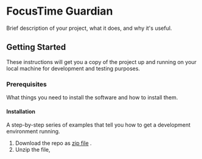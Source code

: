 # FocusTime Guardian

Brief description of your project, what it does, and why it's useful.

## Getting Started

These instructions will get you a copy of the project up and running on your local machine for development and testing purposes.

### Prerequisites

What things you need to install the software and how to install them.

#### Installation

A step-by-step series of examples that tell you how to get a development environment running.

1. Download the repo as [zip file](https://github.com/awesome-tofu/focustime-guardian/archive/master.zip) .
2. Unzip the file, 